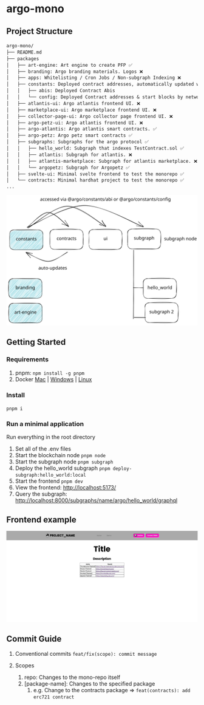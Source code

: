# argo-mono

## Project Structure

```txt
argo-mono/
├── README.md
├── packages
│   ├── art-engine: Art engine to create PFP ✅
│   ├── branding: Argo branding materials. Logos ❌
│   ├── apps: Whitelisting / Cron Jobs / Non-subgraph Indexing ❌
│   ├── constants: Deployed contract addresses, automatically updated when contracts are deployed ✅
│   │   ├── abis: Deployed Contract Abis
│   │   └── config: Deployed Contract addresses & start blocks by networks
│   ├── atlantis-ui: Argo atlantis frontend UI. ❌
│   ├── marketplace-ui: Argo marketplace frontend UI. ❌
│   ├── collector-page-ui: Argo collector page frontend UI. ❌
│   ├── argo-petz-ui: Argo atlantis frontend UI. ❌
│   ├── argo-atlantis: Argo atlantis smart contracts. ✅
│   ├── argo-petz: Argo petz smart contracts ✅
│   ├── subgraphs: Subgraphs for the argo protocol ✅
│   │   ├── hello_world: Subgraph that indexes TestContract.sol ✅
│   │   ├── atlantis: Subgraph for atlantis. ❌
│   │   ├── atlantis-marketplace: Subgraph for atlantis marketplace. ❌
│   │   └── argopetz: Subgraph for Argopetz ✅
│   ├── svelte-ui: Minimal svelte frontend to test the monorepo ✅
│   └── contracts: Minimal hardhat project to test the monorepo ✅
...
```

![diagram](./docs/structure.excalidraw.svg)

## Getting Started

### Requirements

1. pnpm: `npm install -g pnpm`
2. Docker [Mac](https://docs.docker.com/desktop/install/mac-install/) | [Windows](https://docs.docker.com/desktop/install/windows-install/) | [Linux](https://docs.docker.com/desktop/install/linux-install/)

### Install

`pnpm i`

### Run a minimal application

Run everything in the root directory

1. Set all of the .env files
2. Start the blockchain node `pnpm node`
3. Start the subgraph node `pnpm subgraph`
4. Deploy the hello_world subgraph `pnpm deploy-subgraph:hello_world:local`
5. Start the frontend `pnpm dev`
6. View the frontend: <http://localhost:5173/>
7. Query the subgraph: [http://localhost:8000/subgraphs/name/argo/hello_world/graphql](http://localhost:8000/subgraphs/name/argo/hello_world/graphql?query=query+User+%7B%0A++users+%7B%0A++++id%0A++++balance%0A++++deposits+%7B%0A++++++id%0A++++++amount%0A++++%7D%0A++++withdrawals+%7B%0A++++++id%0A++++++amount%0A++++%7D%0A++%7D%0A%7D)

## Frontend example

![Demo](docs/frontend-demo.gif)

## Commit Guide

1. Conventional commits
`feat/fix(scope): commit message`

2. Scopes
   1. repo: Changes to the mono-repo itself
   2. [package-name]: Changes to the specified package
      1. e.g. Change to the contracts package => `feat(contracts): add erc721 contract`
